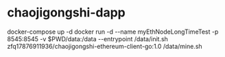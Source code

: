 # chaojigongshi-dapp
docker-compose up -d
docker run -d --name myEthNodeLongTimeTest -p 8545:8545 -v $PWD/data:/data --entrypoint /data/init.sh zfq17876911936/chaojigongshi-ethereum-client-go:1.0 /data/mine.sh
